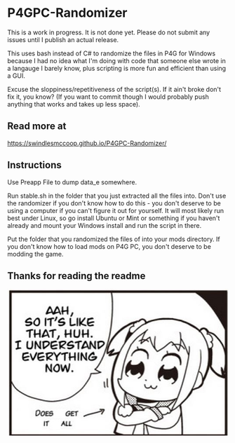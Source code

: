# P4GPC-Randomizer
This is a work in progress. It is not done yet. Please do not submit any issues until I publish an actual release.

This uses bash instead of C# to randomize the files in P4G for Windows because I had no idea what I'm doing with code that someone else wrote in a langauge I barely know, plus scripting is more fun and efficient than using a GUI.

Excuse the sloppiness/repetitiveness of the script(s). If it ain't broke don't fix it, you know? (If you want to commit though I would probably push anything that works and takes up less space).

## Read more at
https://swindlesmccoop.github.io/P4GPC-Randomizer/

## Instructions
Use Preapp File to dump data_e somewhere.

Run stable.sh in the folder that you just extracted all the files into. Don't use the randomizer if you don't know how to do this - you don't deserve to be using a computer if you can't figure it out for yourself. It will most likely run best under Linux, so go install Ubuntu or Mint or something if you haven't already and mount your Windows install and run the script in there.

Put the folder that you randomized the files of into your mods directory. If you don't know how to load mods on P4G PC, you don't deserve to be modding the game.

## Thanks for reading the readme
![alt text](https://github.com/swindlesmccoop/P4GPC-Randomizer/blob/main/1.jpg?raw=true)
